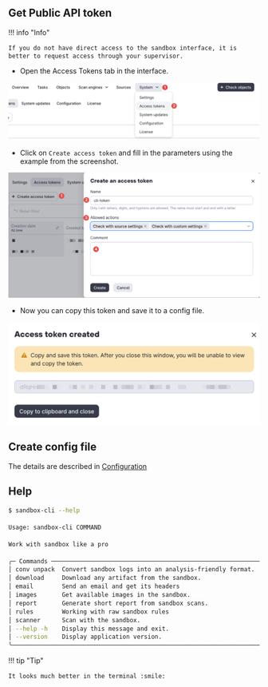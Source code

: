 ## Get Public API token

!!! info "Info"

    If you do not have direct access to the sandbox interface, it is better to request access through your supervisor.

- Open the Access Tokens tab in the interface.

![Access Tokens](../images/open-access-tokens.png)

- Click on `Create access token` and fill in the parameters using the example from the screenshot.

![Create access token](../images/create-access-token.png)

- Now you can copy this token and save it to a config file.

![Access Token](../images/access-token.png)

## Create config file

The details are described in [Configuration](../configuration.md)

## Help

<!-- termynal -->

```sh
$ sandbox-cli --help

Usage: sandbox-cli COMMAND

Work with sandbox like a pro

╭─ Commands ────────────────────────────────────────────────────────────────╮
│ conv unpack  Convert sandbox logs into an analysis-friendly format.       │
│ download     Download any artifact from the sandbox.                      │
│ email        Send an email and get its headers                            │
│ images       Get available images in the sandbox.                         │
│ report       Generate short report from sandbox scans.                    │
│ rules        Working with raw sandbox rules                               │
│ scanner      Scan with the sandbox.                                       │
│ --help -h    Display this message and exit.                               │
│ --version    Display application version.                                 │
╰───────────────────────────────────────────────────────────────────────────╯
```

!!! tip "Tip"

    It looks much better in the terminal :smile:
